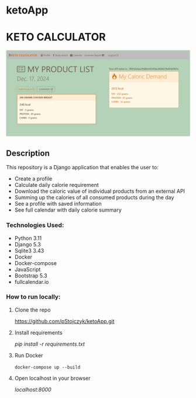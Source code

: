 # ketoApp 
<h1>KETO CALCULATOR</h1>
<img src="ketoapp.png" width="800px">

## Description

This repository is a Django application that enables the user to:

- Create a profile 
- Calculate daily calorie requirement
- Download the caloric value of individual products from an external API
- Summing up the calories of all consumed products during the day
- See a profile with saved information
- See full calendar with daily calorie summary

### Technologies Used:

- Python 3.11
- Django 5.3
- Sqlite3 3.43
- Docker
- Docker-compose
- JavaScript
- Bootstrap 5.3
- fullcalendar.io

### How to run locally:

1. Clone the repo

    https://github.com/pStojczyk/ketoApp.git

2. Install requirements
 
    _pip install -r requirements.txt_

3. Run Docker

    `docker-compose up --build`

4. Open localhost in your browser

    _localhost:8000_
